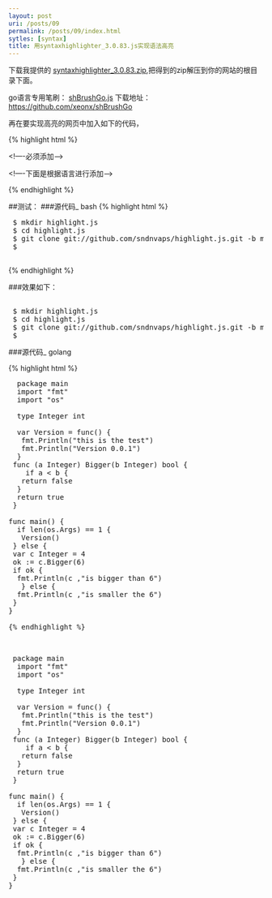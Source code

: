 ```yaml
---
layout: post
uri: /posts/09
permalink: /posts/09/index.html
sytles: [syntax]
title: 用syntaxhighlighter_3.0.83.js实现语法高亮
---
```



下载我提供的
[syntaxhighlighter_3.0.83.zip](/images/post/download/syntaxhighlighter_3.0.83.zip "syntaxhighlighter_3.0.83.zip"),把得到的zip解压到你的网站的根目录下面。

go语言专用笔刷：
[shBrushGo.js](/images/post/download/shBrushGo.zip "点击我下载") 下载地址：<a href="https://github.com/xeonx/shBrushGo">https://github.com/xeonx/shBrushGo</a>

再在要实现高亮的网页中加入如下的代码，

{% highlight html %}

<!—-必须添加--> 
<script type="text/javascript" src="scripts/shCore.js"></script> 
<!—-下面是根据语言进行添加--> 
<script type="text/javascript" src="scripts/shBrushJScript.js"></script>
 <script type="text/javascript" src="scripts/shBrushCSharp.js"></script> 
 <script type="text/javascript" src="scripts/shBrushBash.js"></script>
 <!--添加了JScript,Bash,CSharp三个语言的支持-->
  <link type="text/css" rel="stylesheet" href="styles/shCoreDefault.css"/>
 <script type="text/javascript">SyntaxHighlighter.all();</script>  

{% endhighlight %}

##测试：
###源代码_ bash
 {% highlight html %}
<pre class="brush: bash;">
 $ mkdir highlight.js
 $ cd highlight.js
 $ git clone git://github.com/sndnvaps/highlight.js.git -b master ./
 $ 

</pre>
{% endhighlight %}

###效果如下：

<pre class="brush: bash;">

 $ mkdir highlight.js
 $ cd highlight.js
 $ git clone git://github.com/sndnvaps/highlight.js.git -b master ./
 $ 
</pre>

###源代码_ golang

{% highlight html %}
 <pre class="brush: go;">
  package main 
  import "fmt"
  import "os"
  
  type Integer int

  var Version = func() {
   fmt.Println("this is the test")
   fmt.Println("Version 0.0.1")
  }
 func (a Integer) Bigger(b Integer) bool {
    if a < b {
   return false
  }
  return true 
 }

func main() {
  if len(os.Args) == 1 {
   Version()
 } else {
 var c Integer = 4
 ok := c.Bigger(6)
 if ok {
  fmt.Println(c ,"is bigger than 6")
   } else {
  fmt.Println(c ,"is smaller the 6")
 }
}

{% endhighlight %}


<pre class="brush: go;">
 package main 
  import "fmt"
  import "os"
  
  type Integer int

  var Version = func() {
   fmt.Println("this is the test")
   fmt.Println("Version 0.0.1")
  }
 func (a Integer) Bigger(b Integer) bool {
    if a < b {
   return false
  }
  return true 
 }

func main() {
  if len(os.Args) == 1 {
   Version()
 } else {
 var c Integer = 4
 ok := c.Bigger(6)
 if ok {
  fmt.Println(c ,"is bigger than 6")
   } else {
  fmt.Println(c ,"is smaller the 6")
 }
}

</pre>



